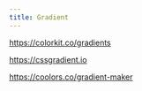 ```yaml
---
title: Gradient
---
```


https://colorkit.co/gradients

https://cssgradient.io

https://coolors.co/gradient-maker
